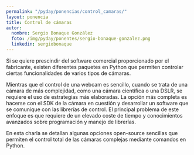 ```yaml
---
permalink: "/pyday/ponencias/control_camaras/"
layout: ponencia
title: Control de cámaras
autor:
  nombre: Sergio Bonaque González
  foto: /img/pyday/ponentes/sergio-bonaque-gonzalez.png
  linkedin: sergiobonaque
---
```


Si se quiere prescindir del software comercial proporcionado por el fabricante,
existen diferentes paquetes en Python que permiten controlar ciertas
funcionalidades de varios tipos de cámaras.

Mientras que el control de una webcam es sencillo, cuando se trata de una cámara de más
complejidad, como una cámara científica o una DSLR, se requiere el uso de
estrategias más elaboradas. La opción más completa es hacerse con el SDK de la
cámara en cuestión y desarrollar un software que se comunique con las librerías
de control. El principal problema de este enfoque es que requiere de un elevado
coste de tiempo y conocimientos avanzados sobre programación y manejo de
librerías.

En esta charla se detallan algunas opciones open-source sencillas que permiten
el control total de las cámaras complejas mediante comandos en Python.
